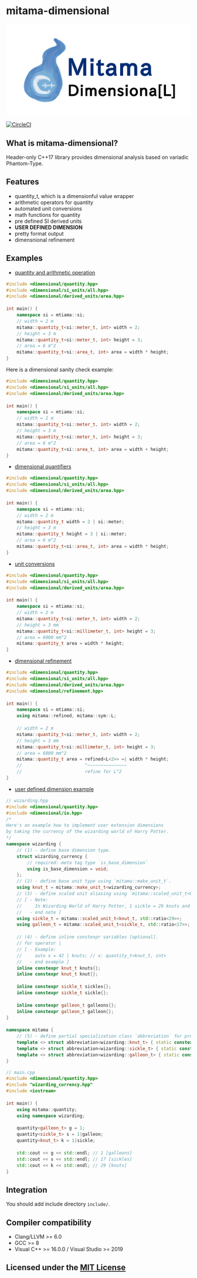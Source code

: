 # mitama-dimensional

![logo](https://github.com/LoliGothick/mitama-dimensional/blob/master/mitama-dimensional-logo.png)

[![CircleCI](https://circleci.com/gh/LoliGothick/mitama-dimensional.svg?style=svg)](https://circleci.com/gh/LoliGothick/mitama-dimensional)


## What is mitama-dimensional?

Header-only C++17 library provides dimensional analysis based on variadic Phantom-Type.


## Features

- quantity_t, which is a dimensionful value wrapper
- arithmetic operators for quantity
- automated unit conversions
- math functions for quantity
- pre defined SI derived units
- **USER DEFINED DIMENSION**
- pretty format output
- dimensnional refinement

## Examples

- [quantity and arithmetic operation](https://loligothick.github.io/mitama-dimensional/book/chapter1/mitama_quantity_t.html)

```cpp
#include <dimensional/quantity.hpp>
#include <dimensional/si_units/all.hpp>
#include <dimensional/derived_units/area.hpp>

int main() {
    namespace si = mtiama::si;
    // width = 2 m
    mitama::quantity_t<si::meter_t, int> width = 2;
    // height = 3 m
    mitama::quantity_t<si::meter_t, int> height = 3;
    // area = 6 m^2
    mitama::quantity_t<si::area_t, int> area = width * height;
}
```

Here is a dimensional sanity check example:

```cpp
#include <dimensional/quantity.hpp>
#include <dimensional/si_units/all.hpp>
#include <dimensional/derived_units/area.hpp>

int main() {
    namespace si = mtiama::si;
    // width = 2 m
    mitama::quantity_t<si::meter_t, int> width = 2;
    // height = 3 m
    mitama::quantity_t<si::meter_t, int> height = 3;
    // area = 6 m^2
    mitama::quantity_t<si::area_t, int> area = width + height;
}
```

- [dimensional quantifiers](https://loligothick.github.io/mitama-dimensional/book/chapter1/dimensional-quantifiers.html)

```cpp
#include <dimensional/quantity.hpp>
#include <dimensional/si_units/all.hpp>
#include <dimensional/derived_units/area.hpp>

int main() {
    namespace si = mtiama::si;
    // width = 2 m
    mitama::quantity_t width = 2 | si::meter;
    // height = 3 m
    mitama::quantity_t height = 3 | si::meter;
    // area = 6 m^2
    mitama::quantity_t<si::area_t, int> area = width * height;
}
```

- [unit conversions]()
  
```cpp
#include <dimensional/quantity.hpp>
#include <dimensional/si_units/all.hpp>
#include <dimensional/derived_units/area.hpp>

int main() {
    namespace si = mtiama::si;
    // width = 2 m
    mitama::quantity_t<si::meter_t, int> width = 2;
    // height = 3 mm
    mitama::quantity_t<si::millimeter_t, int> height = 3;
    // area = 6000 mm^2
    mitama::quantity_t area = width * height;
}
```

- [dimensional refinement](https://loligothick.github.io/mitama-dimensional/book/chapter2/dimensional-refinement.html)
  
```cpp
#include <dimensional/quantity.hpp>
#include <dimensional/si_units/all.hpp>
#include <dimensional/derived_units/area.hpp>
#include <dimensional/refinement.hpp>

int main() {
    namespace si = mtiama::si;
    using mitama::refined, mitama::sym::L;

    // width = 2 m
    mitama::quantity_t<si::meter_t, int> width = 2;
    // height = 3 mm
    mitama::quantity_t<si::millimeter_t, int> height = 3;
    // area = 6000 mm^2
    mitama::quantity_t area = refined<L<2>> =| width * height;
    //                        ^~~~~~~~~~~~~~~~
    //                        refine for L^2
}
```


- [user defined dimension example](example/wizarding-currency)


```cpp
// wizarding.hpp
#include <dimensional/quantity.hpp>
#include <dimensional/io.hpp>
/*
Here's an example how to implement user extension dimensions
by taking the currency of the wizarding world of Harry Potter.
*/
namespace wizarding {
    // (1) - define base dimension type.
    struct wizarding_currency {
        // required: meta tag type `is_base_dimension`
        using is_base_dimension = void;
    };
    // (2) - define base unit type using `mitama::make_unit_t`.
    using knut_t = mitama::make_unit_t<wizarding_currency>;
    // (3) - define scaled unit aliasing using `mitama::scaled_unit_t<UnitType, Ratio>`.
    // [ - Note:
    //     In Wizarding World of Harry Potter, 1 sickle = 29 knuts and 1 galleon = 17 sickles.
    //   - end note ]
    using sickle_t = mitama::scaled_unit_t<knut_t, std::ratio<29>>;
    using galleon_t = mitama::scaled_unit_t<sickle_t, std::ratio<17>>;

    // (4) - define inline constexpr variables [optional].
    // for operator |
    // [ - Example:
    //     auto x = 42 | knuts; // x: quantity_t<knut_t, int>
    //   - end example ]
    inline constexpr knut_t knuts{};
    inline constexpr knut_t knut{};

    inline constexpr sickle_t sickles{};
    inline constexpr sickle_t sickle{};

    inline constexpr galleon_t galleons{};
    inline constexpr galleon_t galleon{};
}

namespace mitama {
    // (5) - define partial specialization class `abbreviation` for pretty printing [optional].
    template <> struct abbreviation<wizarding::knut_t> { static constexpr char str[] = "knuts"; };
    template <> struct abbreviation<wizarding::sickle_t> { static constexpr char str[] = "sickles"; };
    template <> struct abbreviation<wizarding::galleon_t> { static constexpr char str[] = "galleons"; };
}
```

```cpp
// main.cpp
#include <dimensional/quantity.hpp>
#include "wizarding_currency.hpp"
#include <iostream>

int main() {
    using mitama::quantity;
    using namespace wizarding;

    quantity<galleon_t> g = 1;
    quantity<sickle_t> s = 1|galleon;
    quantity<knut_t> k = 1|sickle;

    std::cout << g << std::endl; // 1 [galleons]
    std::cout << s << std::endl; // 17 [sickles]
    std::cout << k << std::endl; // 29 [knuts]
}
```

## Integration

You should add include directory `include/`.

## Compiler compatibility

* Clang/LLVM >= 6.0
* GCC >= 8
* Visual C++ >= 16.0.0 / Visual Studio >= 2019

## Licensed under the [MIT License](LICENSE)
